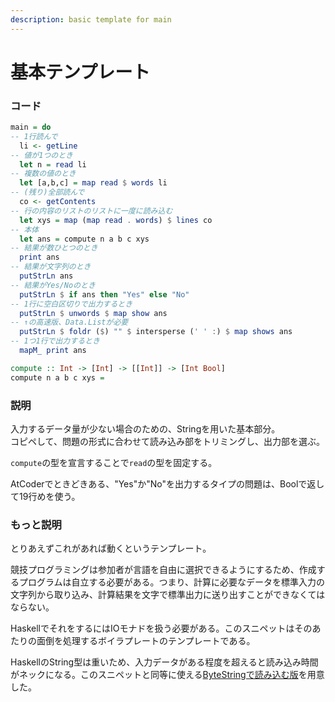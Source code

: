 ```yaml
---
description: basic template for main
---
```


# 基本テンプレート

### コード

```haskell
main = do
-- 1行読んで
  li <- getLine
-- 値が1つのとき
  let n = read li
-- 複数の値のとき
  let [a,b,c] = map read $ words li
-- (残り)全部読んで
  co <- getContents
-- 行の内容のリストのリストに一度に読み込む
  let xys = map (map read . words) $ lines co
-- 本体
  let ans = compute n a b c xys
-- 結果が数ひとつのとき
  print ans
-- 結果が文字列のとき
  putStrLn ans
-- 結果がYes/Noのとき
  putStrLn $ if ans then "Yes" else "No"
-- 1行に空白区切りで出力するとき
  putStrLn $ unwords $ map show ans
-- ↑の高速版、Data.Listが必要
  putStrLn $ foldr ($) "" $ intersperse (' ' :) $ map shows ans
-- 1つ1行で出力するとき
  mapM_ print ans

compute :: Int -> [Int] -> [[Int]] -> [Int Bool]
compute n a b c xys =
```

### 説明

入力するデータ量が少ない場合のための、Stringを用いた基本部分。  
コピペして、問題の形式に合わせて読み込み部をトリミングし、出力部を選ぶ。

`compute`の型を宣言することで`read`の型を固定する。

AtCoderでときどきある、"Yes"か"No"を出力するタイプの問題は、Boolで返して19行めを使う。

### もっと説明

とりあえずこれがあれば動くというテンプレート。

競技プログラミングは参加者が言語を自由に選択できるようにするため、作成するプログラムは自立する必要がある。つまり、計算に必要なデータを標準入力の文字列から取り込み、計算結果を文字で標準出力に送り出すことができなくてはならない。

HaskellでそれをするにはIOモナドを扱う必要がある。このスニペットはそのあたりの面倒を処理するボイラプレートのテンプレートである。

HaskellのString型は重いため、入力データがある程度を超えると読み込み時間がネックになる。このスニペットと同等に使える[ByteStringで読み込む版](bytestring-template.md)を用意した。

